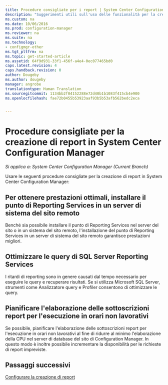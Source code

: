 ```yaml
---
title: Procedure consigliate per i report | System Center Configuration Manager
description: "Suggerimenti utili sull'uso delle funzionalità per la creazione di report di System Center Configuration Manager."
ms.custom: na
ms.date: 10/06/2016
ms.prod: configuration-manager
ms.reviewer: na
ms.suite: na
ms.technology:
- configmgr-other
ms.tgt_pltfrm: na
ms.topic: get-started-article
ms.assetid: 64f9d931-33f1-456f-a4e4-0ec077465bd0
caps.latest.revision: 4
caps.handback.revision: 0
author: Dougeby
ms.author: dougeby
manager: angrobe
translationtype: Human Translation
ms.sourcegitcommit: 1134bb2f04152288e72d40b1b1083f415cb4e900
ms.openlocfilehash: fae72b0455b53923aaf93b5b53afb562bedc2eca


---
```

# <a name="best-practices-for-reporting-in-system-center-configuration-manager"></a>Procedure consigliate per la creazione di report in System Center Configuration Manager

*Si applica a: System Center Configuration Manager (Current Branch)*

Usare le seguenti procedure consigliate per la creazione di report in System Center Configuration Manager:  

## <a name="for-best-performance-install-the-reporting-services-point-on-a-remote-site-system-server"></a>Per ottenere prestazioni ottimali, installare il punto di Reporting Services in un server di sistema del sito remoto  
 Benché sia possibile installare il punto di Reporting Services nel server del sito o in un sistema del sito remoto, l'installazione del punto di Reporting Services in un server di sistema del sito remoto garantisce prestazioni migliori.  

## <a name="optimize-sql-server-reporting-services-queries"></a>Ottimizzare le query di SQL Server Reporting Services  
 I ritardi di reporting sono in genere causati dal tempo necessario per eseguire le query e recuperare risultati. Se si utilizza Microsoft SQL Server, strumenti come Analizzatore query e Profiler consentono di ottimizzare le query.  

## <a name="schedule-report-subscription-processing-to-run-outside-standard-office-hours"></a>Pianificare l'elaborazione delle sottoscrizioni report per l'esecuzione in orari non lavorativi  
 Se possibile, pianificare l'elaborazione delle sottoscrizioni report per l'esecuzione in orari non lavorativi al fine di ridurre al minimo l'elaborazione della CPU nel server di database del sito di Configuration Manager. In questo modo è inoltre possibile incrementare la disponibilità per le richieste di report impreviste.  

## <a name="next-steps"></a>Passaggi successivi
[Configurare la creazione di report](configuring-reporting.md)



<!--HONumber=Nov16_HO1-->


